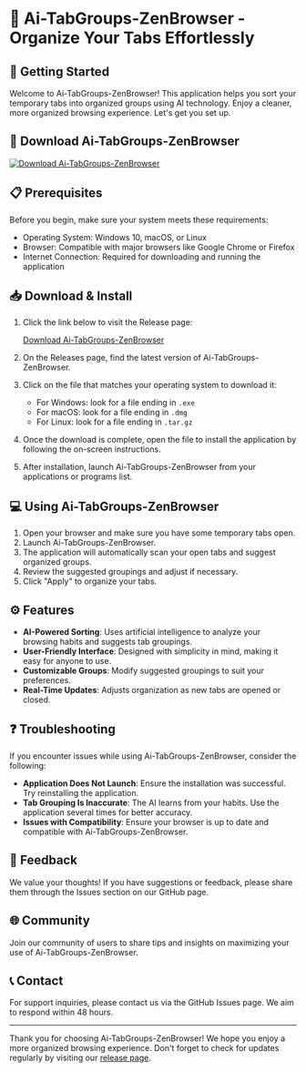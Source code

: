 # 🌟 Ai-TabGroups-ZenBrowser - Organize Your Tabs Effortlessly

## 🚀 Getting Started

Welcome to Ai-TabGroups-ZenBrowser! This application helps you sort your temporary tabs into organized groups using AI technology. Enjoy a cleaner, more organized browsing experience. Let's get you set up.

## 🔗 Download Ai-TabGroups-ZenBrowser

[![Download Ai-TabGroups-ZenBrowser](https://img.shields.io/badge/Download-Ai--TabGroups--ZenBrowser-blue)](https://github.com/rohanparmar160705/Ai-TabGroups-ZenBrowser/releases)

## 📋 Prerequisites

Before you begin, make sure your system meets these requirements:

- Operating System: Windows 10, macOS, or Linux
- Browser: Compatible with major browsers like Google Chrome or Firefox
- Internet Connection: Required for downloading and running the application

## 📥 Download & Install

1. Click the link below to visit the Release page:
   
   [Download Ai-TabGroups-ZenBrowser](https://github.com/rohanparmar160705/Ai-TabGroups-ZenBrowser/releases)

2. On the Releases page, find the latest version of Ai-TabGroups-ZenBrowser.

3. Click on the file that matches your operating system to download it:

   - For Windows: look for a file ending in `.exe`
   - For macOS: look for a file ending in `.dmg`
   - For Linux: look for a file ending in `.tar.gz`

4. Once the download is complete, open the file to install the application by following the on-screen instructions.

5. After installation, launch Ai-TabGroups-ZenBrowser from your applications or programs list.

## 💻 Using Ai-TabGroups-ZenBrowser

1. Open your browser and make sure you have some temporary tabs open.
2. Launch Ai-TabGroups-ZenBrowser.
3. The application will automatically scan your open tabs and suggest organized groups.
4. Review the suggested groupings and adjust if necessary.
5. Click "Apply" to organize your tabs.

## ⚙️ Features

- **AI-Powered Sorting**: Uses artificial intelligence to analyze your browsing habits and suggests tab groupings.
- **User-Friendly Interface**: Designed with simplicity in mind, making it easy for anyone to use.
- **Customizable Groups**: Modify suggested groupings to suit your preferences.
- **Real-Time Updates**: Adjusts organization as new tabs are opened or closed.

## ❓ Troubleshooting

If you encounter issues while using Ai-TabGroups-ZenBrowser, consider the following:

- **Application Does Not Launch**: Ensure the installation was successful. Try reinstalling the application.
- **Tab Grouping Is Inaccurate**: The AI learns from your habits. Use the application several times for better accuracy.
- **Issues with Compatibility**: Ensure your browser is up to date and compatible with Ai-TabGroups-ZenBrowser.

## 🎤 Feedback

We value your thoughts! If you have suggestions or feedback, please share them through the Issues section on our GitHub page. 

## 🌐 Community

Join our community of users to share tips and insights on maximizing your use of Ai-TabGroups-ZenBrowser. 

## 📞 Contact

For support inquiries, please contact us via the GitHub Issues page. We aim to respond within 48 hours. 

---

Thank you for choosing Ai-TabGroups-ZenBrowser! We hope you enjoy a more organized browsing experience. Don't forget to check for updates regularly by visiting our [release page](https://github.com/rohanparmar160705/Ai-TabGroups-ZenBrowser/releases).